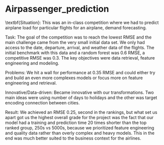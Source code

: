 # Airpassenger_prediction
\textbf{Situation}: This was an in-class competition where we had to predict airplane load for particular flights for an airplane, demand forecasting.

Task: The goal of the competition was to reach the lowest RMSE and the main challenge came from the very small initial data set. We only had access to the date, departure, arrival, and weather data of the flights. The initial benchmark with this data and a random forest was 0.6 RMSE, a competitive RMSE was 0.3. The key objectives were data retrieval, feature engineering and modeling. 

Problems: We hit a wall for performance at 0.35 RMSE and could either try and build an even more complexes models or focus more on feature engineering and retrieval.

Innovative/Data-driven: Became innovative with our transformations. Two main ideas were using number of days to holidays and the other was target encoding connection between cities.

Result: We achieved an RMSE 0.25, second in the rankings, but what set us apart got us the highest overall grade for the project was the fact that our model had a training and prediction time 20 times shorter than the top ranked group, 250s vs 5000s, because we prioritized feature engineering and quality data rather than overly complex and heavy models. This in the end was much better suited to the business context for the airlines.
